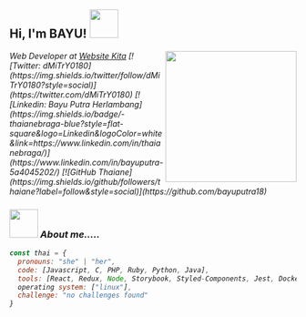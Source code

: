<h2> Hi, I'm BAYU! <img src="https://media.giphy.com/media/mGcNjsfWAjY5AEZNw6/giphy.gif" width="50"></h2>
<img align='right' src="https://avatars.githubusercontent.com/u/65327648?v=4" width="230">
<p><em>Web Developer at <a href="http://websitekita.id">Website Kita</a>
[![Twitter: dMiTrY0180](https://img.shields.io/twitter/follow/dMiTrY0180?style=social)](https://twitter.com/dMiTrY0180)
[![Linkedin: Bayu Putra Herlambang](https://img.shields.io/badge/-thaianebraga-blue?style=flat-square&logo=Linkedin&logoColor=white&link=https://www.linkedin.com/in/thaianebraga/)](https://www.linkedin.com/in/bayuputra-5a4045202/)
[![GitHub Thaiane](https://img.shields.io/github/followers/thaiane?label=follow&style=social)](https://github.com/bayuputra18)


### <img src="#" width="50"> About me.....  

```javascript
const thai = {
  pronouns: "she" | "her",
  code: [Javascript, C, PHP, Ruby, Python, Java],
  tools: [React, Redux, Node, Storybook, Styled-Components, Jest, Docker, Figma],
  operating system: ["linux"],
  challenge: "no challenges found"
}
```
